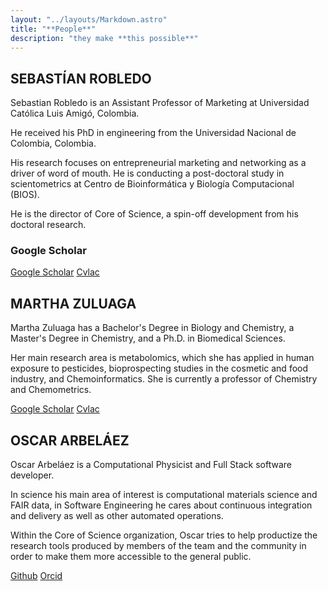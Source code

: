 ```yaml
---
layout: "../layouts/Markdown.astro"
title: "**People**"
description: "they make **this possible**"
---
```


## SEBASTÍAN ROBLEDO

Sebastian Robledo is an Assistant Professor of Marketing at Universidad Católica
Luis Amigó, Colombia.

He received his PhD in engineering from the Universidad Nacional de Colombia,
Colombia.

His research focuses on entrepreneurial marketing and networking as a driver of
word of mouth. He is conducting a post-doctoral study in scientometrics at
Centro de Bioinformática y Biología Computacional (BIOS).

He is the director of Core of Science, a spin-off development from his doctoral
research.

### Google Scholar

[Google Scholar](https://scholar.google.com/citations?user=RGUTAfEAAAAJ&hl=en)
[Cvlac](http://scienti.colciencias.gov.co:8081/cvlac/visualizador/generarCurriculoCv.do?cod_rh=0001430153)

## MARTHA ZULUAGA

Martha Zuluaga has a Bachelor's Degree in Biology and Chemistry, a Master's
Degree in Chemistry, and a Ph.D. in Biomedical Sciences.

Her main research area is metabolomics, which she has applied in human exposure
to pesticides, bioprospecting studies in the cosmetic and food industry, and
Chemoinformatics. She is currently a professor of Chemistry and Chemometrics.

[Google Scholar](https://scholar.google.com/citations?user=0DQG-40AAAAJ&hl=en)
[Cvlac](http://scienti.colciencias.gov.co:8081/cvlac/visualizador/generarCurriculoCv.do?cod_rh=0001245368)

## OSCAR ARBELÁEZ

Oscar Arbeláez is a Computational Physicist and Full Stack software developer.

In science his main area of interest is computational materials science and FAIR
data, in Software Engineering he cares about continuous integration and delivery
as well as other automated operations.

Within the Core of Science organization, Oscar tries to help productize the
research tools produced by members of the team and the community in order to
make them more accessible to the general public.

[Github](https://github.com/odarbelaeze)
[Orcid](https://orcid.org/0000-0002-3097-9438)
